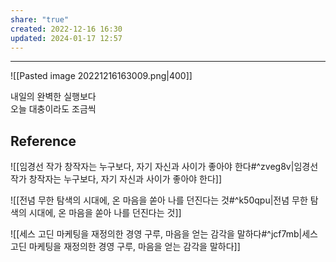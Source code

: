 ```yaml
---
share: "true"
created: 2022-12-16 16:30
updated: 2024-01-17 12:57
---
```


---

![[Pasted image 20221216163009.png|400]]

내일의 완벽한 실행보다  
오늘 대충이라도 조금씩

## Reference
![[임경선 작가  창작자는 누구보다, 자기 자신과 사이가 좋아야 한다#^zveg8v|임경선 작가  창작자는 누구보다, 자기 자신과 사이가 좋아야 한다]]

![[전념  무한 탐색의 시대에, 온 마음을 쏟아 나를 던진다는 것#^k50qpu|전념  무한 탐색의 시대에, 온 마음을 쏟아 나를 던진다는 것]]

![[세스 고딘  마케팅을 재정의한 경영 구루, 마음을 얻는 감각을 말하다#^jcf7mb|세스 고딘  마케팅을 재정의한 경영 구루, 마음을 얻는 감각을 말하다]]
